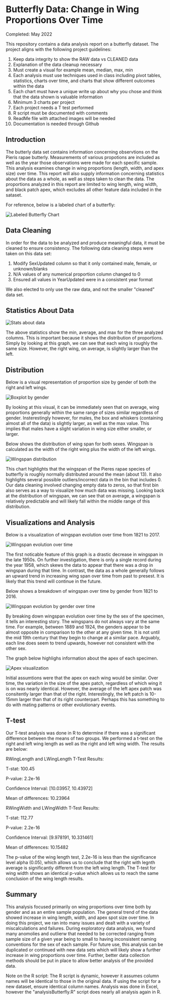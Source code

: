 # Butterfly Data: Change in Wing Proportions Over Time
Completed: May 2022

This repository contains a data analysis report on a butterfly dataset. The project aligns with the following project guidelines:
1. Keep data integrity to show the RAW data vs CLEANED data
2. Explanation of the data cleanup necessary
3. Must create a visual for example mean, median, max, min
4. Each analysis must use techniques used in class including pivot tables, statistics, charts over time, and charts that show different outcomes within the data
5. Each chart must have a unique write up about why you chose and think that the data shown is valuable information
6. Minimum 3 charts per project
7. Each project needs a T test performed
8. R script must be documented with comments
9. ReadMe file with attached images will be needed
10. Documentation is needed through Github


## Introduction
The butterly data set contains information concerning observtions on the Pieris rapae butterly. Measurements of various propotions are included as well as the year those observations were made for each specific sample. This analysis examines change in wing proportions (length, width, and apex size) over time. This report will also supply information concerning statistics about the data as a whole, as well as steps taken to clean the data. The proportions analyzed in this report are limited to wing length, wing width, and black patch apex, which excludes all other feature data included in the sataset.

For reference, below is a labeled chart of a butterfly:

![Labeled Butterfly Chart](Visualizations/butterfly-anatomy.jpg)

## Data Cleaning
In order for the data to be analyzed and produce meaningful data, it must be cleaned to ensure consistency. The following data cleaning steps were taken on this data set: 
1. Modify SexUpdated column so that it only contained male, female, or unknown/blanks
2. N/A values of any numerical proportion column changed to 0
3. Ensured all values in YearUpdated were in a consistent year format

We also elected to only use the raw data, and not the smaller "cleaned" data set. 

## Statistics About Data

![Stats about data](Visualizations/proportion_stats.jpg)

The above statistics show the min, average, and max for the three analyzed columns. This is important because it shows the distribution of proportions. Simply by looking at this graph, we can see that each wing is roughly the same size. However, the right wing, on average, is slightly larger than the left. 

## Distribution
Below is a visual representation of proportion size by gender of both the right and left wings. 

![Boxplot by gender](Visualizations/box_by_gender.jpg)

By looking at this visual, it can be immediately seen that on average, wing proportions generally within the same range of sizes similar regardless of gender. Insterestingly however, for males, the box and whiskers (containing almost all of the data) is slightly larger, as well as the max value. This implies that males have a slight variation in wing size either smaller, or larger.

Below shows the distribution of wing span for both sexes. Wingspan is calculated as the width of the right wing plus the width of the left wings. 

![Wingspan distribution](Visualizations/hist_wingspan.jpg)

This chart highlights that the wingspan of the Pieres rapae species of butterfly is roughly normally distributed around the mean (about 13). It also highlights several possible outliers/incorrect data in the bin that includes 0. Our data cleaning involved changing empty data to zeros, so that first bin also serves as a way to visualize how much data was missing. Looking back at the distribution of wingspan, we can see that on average, a wingspan is relatively predictable and will likely fall within the middle range of this distribution. 

## Visualizations and Analysis
Below is a visualization of wingspan evolution over time from 1821 to 2017. 

![Wingspan evolution over time](Visualizations/all_wingspan_overtime.jpg)

The first noticable feature of this graph is a drastic decrease in wingspan in the late 1950s. On further investigation, there is only a single record during the year 1958, which skews the data to appear that there was a drop in wingspan during that time. In contrast, the data as a whole generally follows an upward trend in increasing wing span over time from past to presest. It is likely that this trend will continue in the future. 

Below shows a breakdown of wingspan over time by gender from 1821 to 2016. 

![Wingspan evolution by gender over time](Visualizations/gender_over_time.jpg)

By breaking down wingspan evolution over time by the sex of the specimen, it tells an interesting story. The wingspans do not always vary at the same time. For example, between 1889 and 1924, the genders appear to be almost opposite in comparison to the other at any given time. It is not until the mid 19th century that they begin to change at a similar pace. Arguably, each line does seem to trend upwards, however not consistent with the other sex. 

The graph below highlighs information about the apex of each specimen.

![Apex visualization](Visualizations/apex_over_time.jpg)

Initial assumtions were that the apex on each wing would be similar. Over time, the variation in the size of the apex patch, regardless of which wing it is on was nearly identical. However, the average of the left apex patch was consitently larger than that of the right. Interestingly, the left patch is 10-15mm larger than that of its right counterpart. Perhaps this has something to do with mating patterns or other evolutionary events. 


## T-test
Our T-test analysis was done in R to determine if there was a significant difference between the means of two groups. We performed a t-test on the right and left wing length as well as the right and left wing width. The results are below: 

RWingLength and LWingLength T-Test Results: 

T-stat: 100.45

P-value: 2.2e-16

Confidence Interval: [10.03957, 10.43972]

Mean of differences: 10.23964


RWingWidth and LWingWidth T-Test Results: 

T-stat: 112.77

P-value: 2.2e-16

Confidence Interval: [9.978191, 10.331461]

Mean of differences: 10.15482

The p-value of the wing length test, 2.2e-16 is less than the significance level alpha (0.05), which allows us to conclude that the right with legnth average is significantly different from the left wing length. The T-test for wing width shows an identical p-value which allows us to reach the same conclusion of the wing length results. 

## Summary
This analysis focused primarily on wing proportions over time both by gender and as an entire sample population. The general trend of the data showed increase in wing length, width, and apex spot size over time. In doing this project, we ran into many issues and dealt with a variety of miscalculations and failures. During exploratory data analysis, we found many anomolies and outlierw that needed to be corrected ranging from sample size of a given year being to small to having inconsistent naming conventions for the sex of each sample. For future use, this analysis can be duplicated or continued with new data sets which will likely show a further increase in wing proportions over time. Further, better data collection methods should be put in place to allow better analysis of the provided data. 

Note on the R script: The R script is dynamic, however it assumes column names will be identical to those in the original data. If using the script for a new dataset, ensure identical column names. Analysis was done in Excel, however the "analysisButterfly.R" script does nearly all analysis again in R. 
